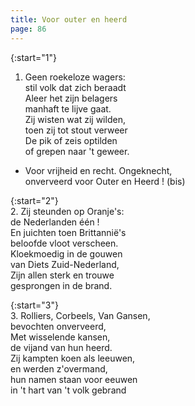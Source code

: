 ```yaml
---
title: Voor outer en heerd
page: 86
---  
```


{:start="1"}  
1. Geen roekeloze wagers:  
stil volk dat zich beraadt  
Aleer het zijn belagers  
manhaft te lijve gaat.  
Zij wisten wat zij wilden,  
toen zij tot stout verweer  
De pik of zeis optilden  
of grepen naar 't geweer.  


- Voor vrijheid en recht. Ongeknecht,  
onverveerd voor Outer en Heerd ! (bis)  


{:start="2"}  
2. Zij steunden op Oranje's:  
de Nederlanden één !  
En juichten toen Brittannië's  
beloofde vloot verscheen.  
Kloekmoedig in de gouwen  
van Diets Zuid-Nederland,  
Zijn allen sterk en trouwe  
gesprongen in de brand.  


{:start="3"}  
3. Rolliers, Corbeels, Van Gansen,  
bevochten onverveerd,  
Met wisselende kansen,  
de vijand van hun heerd.  
Zij kampten koen als leeuwen,  
en werden z'overmand,  
hun namen staan voor eeuwen  
in 't hart van 't volk gebrand  